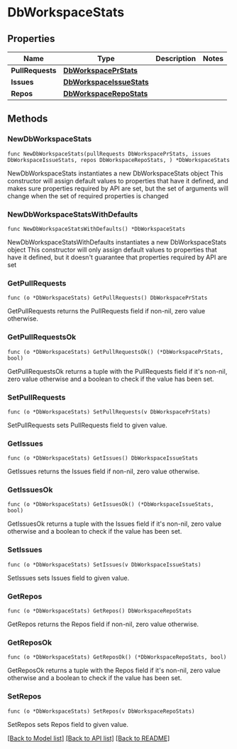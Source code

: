 # DbWorkspaceStats

## Properties

Name | Type | Description | Notes
------------ | ------------- | ------------- | -------------
**PullRequests** | [**DbWorkspacePrStats**](DbWorkspacePrStats.md) |  | 
**Issues** | [**DbWorkspaceIssueStats**](DbWorkspaceIssueStats.md) |  | 
**Repos** | [**DbWorkspaceRepoStats**](DbWorkspaceRepoStats.md) |  | 

## Methods

### NewDbWorkspaceStats

`func NewDbWorkspaceStats(pullRequests DbWorkspacePrStats, issues DbWorkspaceIssueStats, repos DbWorkspaceRepoStats, ) *DbWorkspaceStats`

NewDbWorkspaceStats instantiates a new DbWorkspaceStats object
This constructor will assign default values to properties that have it defined,
and makes sure properties required by API are set, but the set of arguments
will change when the set of required properties is changed

### NewDbWorkspaceStatsWithDefaults

`func NewDbWorkspaceStatsWithDefaults() *DbWorkspaceStats`

NewDbWorkspaceStatsWithDefaults instantiates a new DbWorkspaceStats object
This constructor will only assign default values to properties that have it defined,
but it doesn't guarantee that properties required by API are set

### GetPullRequests

`func (o *DbWorkspaceStats) GetPullRequests() DbWorkspacePrStats`

GetPullRequests returns the PullRequests field if non-nil, zero value otherwise.

### GetPullRequestsOk

`func (o *DbWorkspaceStats) GetPullRequestsOk() (*DbWorkspacePrStats, bool)`

GetPullRequestsOk returns a tuple with the PullRequests field if it's non-nil, zero value otherwise
and a boolean to check if the value has been set.

### SetPullRequests

`func (o *DbWorkspaceStats) SetPullRequests(v DbWorkspacePrStats)`

SetPullRequests sets PullRequests field to given value.


### GetIssues

`func (o *DbWorkspaceStats) GetIssues() DbWorkspaceIssueStats`

GetIssues returns the Issues field if non-nil, zero value otherwise.

### GetIssuesOk

`func (o *DbWorkspaceStats) GetIssuesOk() (*DbWorkspaceIssueStats, bool)`

GetIssuesOk returns a tuple with the Issues field if it's non-nil, zero value otherwise
and a boolean to check if the value has been set.

### SetIssues

`func (o *DbWorkspaceStats) SetIssues(v DbWorkspaceIssueStats)`

SetIssues sets Issues field to given value.


### GetRepos

`func (o *DbWorkspaceStats) GetRepos() DbWorkspaceRepoStats`

GetRepos returns the Repos field if non-nil, zero value otherwise.

### GetReposOk

`func (o *DbWorkspaceStats) GetReposOk() (*DbWorkspaceRepoStats, bool)`

GetReposOk returns a tuple with the Repos field if it's non-nil, zero value otherwise
and a boolean to check if the value has been set.

### SetRepos

`func (o *DbWorkspaceStats) SetRepos(v DbWorkspaceRepoStats)`

SetRepos sets Repos field to given value.



[[Back to Model list]](../README.md#documentation-for-models) [[Back to API list]](../README.md#documentation-for-api-endpoints) [[Back to README]](../README.md)


